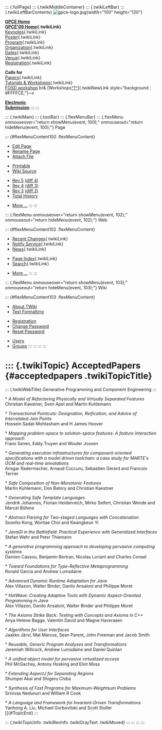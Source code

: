 ::: {.fullPage}
::: {.twikiMiddleContainer}
::: {.twikiLeftBar}
::: {.twikiLeftBarContents}
![gpce-logo.jpg](../pub/GPCE09/WebLeftBar/gpce-logo.jpg){width="100"
height="120"}

**[GPCE Home](http://program-transformation.org/Gpce)**\
**[GPCE\'09 Home](WebHome){.twikiLink}**\
[Keynotes](KeynoteSpeakers){.twikiLink}\
[Poster](Poster){.twikiLink}\
[Program](ConferenceProgram){.twikiLink}\
[Organization](ConferenceOrganization){.twikiLink}\
[Dates](ImportantDates){.twikiLink}\
[Venue](ConferenceVenue){.twikiLink}\
[Registration](ConferenceRegistration){.twikiLink}

**Calls for**\
[Papers](CallForPapers){.twikiLink}\
[Tutorials & Workshops](CallForTutorialsAndWorkshops){.twikiLink}\
[FOSD workshop](http://www.fosd.de/2009) br&
[Workshops[^?^](/edit/GPCE09/CallForWorkshops?topicparent=GPCE09.AcceptedPapers)]{.twikiNewLink
style="background : #FFFFCE;"}\--\>

**[Electronic\
Submission](http://www.easychair.org/conferences/?conf=gpce09)**
:::
:::

::: {.twikiMain}
::: {.toolBar}
::: {.flexMenuBar}
::: {.flexMenu onmouseover="return showMenu(event, 100);" onmouseout="return hideMenu(event, 100);"}
Page

::: {#flexMenuContent100 .flexMenuContent}
-   [Edit
    Page](http://www.program-transformation.org/edit/GPCE09/AcceptedPapers?t=1536828783)
-   [Rename
    Page](http://www.program-transformation.org/rename/GPCE09/AcceptedPapers)
-   [Attach
    File](http://www.program-transformation.org/attach/GPCE09/AcceptedPapers)

<!-- -->

-   [Printable](http://www.program-transformation.org/view/GPCE09/AcceptedPapers?skin=print.pattern)
-   [Wiki
    Source](http://www.program-transformation.org/view/GPCE09/AcceptedPapers?skin=text&raw=on&contenttype=text/plain)

<!-- -->

-   [Rev
    5](http://www.program-transformation.org/view/GPCE09/AcceptedPapers?rev=1.5)
    [(diff 4)](http://www.program-transformation.org/rdiff/GPCE09/AcceptedPapers?rev1=1.5&rev2=1.4)
-   [Rev
    4](http://www.program-transformation.org/view/GPCE09/AcceptedPapers?rev=1.4)
    [(diff 3)](http://www.program-transformation.org/rdiff/GPCE09/AcceptedPapers?rev1=1.4&rev2=1.3)
-   [Rev
    3](http://www.program-transformation.org/view/GPCE09/AcceptedPapers?rev=1.3)
    [(diff 2)](http://www.program-transformation.org/rdiff/GPCE09/AcceptedPapers?rev1=1.3&rev2=1.2)
-   [Total
    History](http://www.program-transformation.org/rdiff/GPCE09/AcceptedPapers)

<!-- -->

-   [More
    \...](http://www.program-transformation.org/oops/GPCE09/AcceptedPapers?template=oopsmore&param1=1.5&param2=1.5)
:::
:::

::: {.flexMenu onmouseover="return showMenu(event, 102);" onmouseout="return hideMenu(event, 102);"}
Web

::: {#flexMenuContent102 .flexMenuContent}
-   [Recent Changes](WebChanges){.twikiLink}
-   [Notify Service](WebNotify){.twikiLink}
-   [News](WebNews){.twikiLink}

<!-- -->

-   [Page Index](WebIndex){.twikiLink}
-   [Search](WebSearch){.twikiLink}

<!-- -->

-   [More
    \...](http://www.program-transformation.org/oops/GPCE09/AcceptedPapers?template=oopsmore&param1=1.5&param2=1.5)
:::
:::

::: {.flexMenu onmouseover="return showMenu(event, 103);" onmouseout="return hideMenu(event, 103);"}
Wiki

::: {#flexMenuContent103 .flexMenuContent}
-   [About
    TWiki](http://www.program-transformation.org/view/TWiki/WebHome)
-   [Text
    Formatting](http://www.program-transformation.org/view/TWiki/TextFormattingRules)

<!-- -->

-   [Registration](http://www.program-transformation.org/view/TWiki/TWikiRegistration)
-   [Change
    Password](http://www.program-transformation.org/view/TWiki/ChangePassword)
-   [Reset
    Password](http://www.program-transformation.org/view/TWiki/ResetPassword)

<!-- -->

-   [Users](http://www.program-transformation.org/view/Main/TWikiUsers)
-   [Groups](http://www.program-transformation.org/view/Main/TWikiGroups)
:::
:::
:::
:::

::: {.twikiTopic}
AcceptedPapers {#acceptedpapers .twikiTopicTitle}
==============

::: {.twikiWebTitle}
Generative Programming and Component Engineering
:::

\* *A Model of Refactoring Physically and Virtually Separated Features*\
Christian Kaestner, Sven Apel and Martin Kuhlemann

\* *Transactional Pointcuts: Designation, Reification, and Advice of
Interrelated Join Points*\
Hossein Sadat-Mohtasham and H James Hoover

\* *Mapping problem-space to solution-space features: A feature
interaction approach*\
Frans Sanen, Eddy Truyen and Wouter Joosen

\* *Generating execution infrastructures for component-oriented
specifications with a model driven toolchain: a case study for MARTE\'s
GCM and real-time annotations*\
Ansgar Radermacher, Arnaud Cuccuru, Sebastien Gerard and Francois
Terrier

\* *Safe Composition of Non-Monotonic Features*\
Martin Kuhlemann, Don Batory and Christian Kaestner

\* *Generating Safe Template Languages*\
Jendrik Johannes, Florian Heidenreich, Mirko Seifert, Christian Wende
and Marcel Böhme

\* *Abstract Parsing for Two-staged Languages with Concatenation*\
Soonho Kong, Wontae Choi and Kwangkeun Yi

\* *JavaGI in the Battlefield: Practical Experience with Generalized
Interfaces*\
Stefan Wehr and Peter Thiemann

\* *A generative programming approach to developing pervasive computing
systems*\
Damien Cassou, Benjamin Bertran, Nicolas Loriant and Charles Consel

\* *Toward Foundations for Type-Reflective Metaprogramming*\
Ronald Garcia and Andrew Lumsdaine

\* *Advanced Dynamic Runtime Adaptation for Java*\
Alex Villazon, Walter Binder, Danilo Ansaloni and Philippe Moret

\* *HotWave: Creating Adaptive Tools with Dynamic Aspect-Oriented
Programming in Java*\
Alex Villazon, Danilo Ansaloni, Walter Binder and Philippe Moret

\* *The Axioms Strike Back: Testing with Concepts and Axioms in C++*\
Anya Helene Bagge, Valentin David and Magne Haveraaen

\* *Algorithms for User Interfaces*\
Jaakko Järvi, Mat Marcus, Sean Parent, John Freeman and Jacob Smith

\* *Reusable, Generic Program Analyses and Transformations*\
Jeremiah Willcock, Andrew Lumsdaine and Daniel Quinlan

\* *A unified object model for pervasive virtualized access*\
Phil McGachey, Antony Hosking and Eliot Moss

\* *Extending AspectJ for Separating Regions*\
Shumpei Akai and Shigeru Chiba

\* *Synthesis of Fast Programs for Maximum-Weightsum Problems*\
Srinivas Nedunuri and William R Cook

\* *A Language and Framework for Invariant-Driven Transformations*\
Yanhong A. Liu, Michael Gorbovitski and Scott Stoller\
[]{#TopicEnd}
:::

::: {.twikiTopicInfo .twikiRevInfo .twikiGrayText .twikiMoved}
:::
:::
:::
:::

